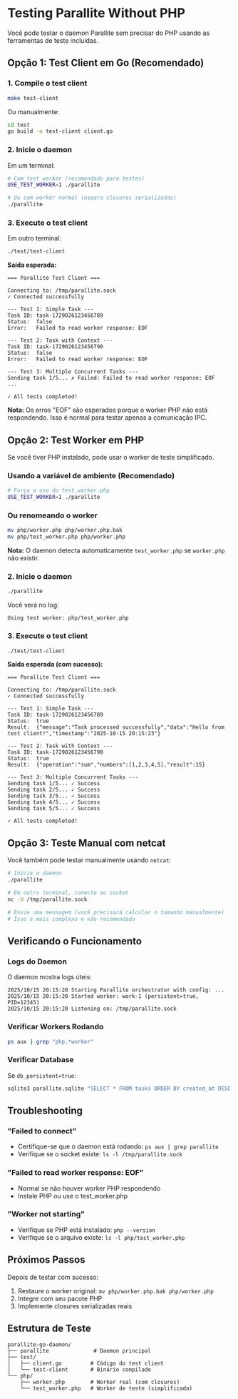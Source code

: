 # Testing Parallite Without PHP

Você pode testar o daemon Parallite sem precisar do PHP usando as ferramentas de teste incluídas.

## Opção 1: Test Client em Go (Recomendado)

### 1. Compile o test client

```bash
make test-client
```

Ou manualmente:

```bash
cd test
go build -o test-client client.go
```

### 2. Inicie o daemon

Em um terminal:

```bash
# Com test worker (recomendado para testes)
USE_TEST_WORKER=1 ./parallite

# Ou com worker normal (espera closures serializadas)
./parallite
```

### 3. Execute o test client

Em outro terminal:

```bash
./test/test-client
```

**Saída esperada:**

```
=== Parallite Test Client ===

Connecting to: /tmp/parallite.sock
✓ Connected successfully

--- Test 1: Simple Task ---
Task ID: task-1729026123456789
Status:  false
Error:   Failed to read worker response: EOF

--- Test 2: Task with Context ---
Task ID: task-1729026123456790
Status:  false
Error:   Failed to read worker response: EOF

--- Test 3: Multiple Concurrent Tasks ---
Sending task 1/5... ✗ Failed: Failed to read worker response: EOF
...

✓ All tests completed!
```

**Nota:** Os erros "EOF" são esperados porque o worker PHP não está respondendo. Isso é normal para testar apenas a comunicação IPC.

## Opção 2: Test Worker em PHP

Se você tiver PHP instalado, pode usar o worker de teste simplificado.

### Usando a variável de ambiente (Recomendado)

```bash
# Força o uso do test_worker.php
USE_TEST_WORKER=1 ./parallite
```

### Ou renomeando o worker

```bash
mv php/worker.php php/worker.php.bak
mv php/test_worker.php php/worker.php
```

**Nota:** O daemon detecta automaticamente `test_worker.php` se `worker.php` não existir.

### 2. Inicie o daemon

```bash
./parallite
```

Você verá no log:

```
Using test worker: php/test_worker.php
```

### 3. Execute o test client

```bash
./test/test-client
```

**Saída esperada (com sucesso):**

```
=== Parallite Test Client ===

Connecting to: /tmp/parallite.sock
✓ Connected successfully

--- Test 1: Simple Task ---
Task ID: task-1729026123456789
Status:  true
Result:  {"message":"Task processed successfully","data":"Hello from test client!","timestamp":"2025-10-15 20:15:23"}

--- Test 2: Task with Context ---
Task ID: task-1729026123456790
Status:  true
Result:  {"operation":"sum","numbers":[1,2,3,4,5],"result":15}

--- Test 3: Multiple Concurrent Tasks ---
Sending task 1/5... ✓ Success
Sending task 2/5... ✓ Success
Sending task 3/5... ✓ Success
Sending task 4/5... ✓ Success
Sending task 5/5... ✓ Success

✓ All tests completed!
```

## Opção 3: Teste Manual com netcat

Você também pode testar manualmente usando `netcat`:

```bash
# Inicie o daemon
./parallite

# Em outro terminal, conecte ao socket
nc -U /tmp/parallite.sock

# Envie uma mensagem (você precisará calcular o tamanho manualmente)
# Isso é mais complexo e não recomendado
```

## Verificando o Funcionamento

### Logs do Daemon

O daemon mostra logs úteis:

```
2025/10/15 20:15:20 Starting Parallite orchestrator with config: ...
2025/10/15 20:15:20 Started worker: work-1 (persistent=true, PID=12345)
2025/10/15 20:15:20 Listening on: /tmp/parallite.sock
```

### Verificar Workers Rodando

```bash
ps aux | grep "php.*worker"
```

### Verificar Database

Se `db_persistent=true`:

```bash
sqlite3 parallite.sqlite "SELECT * FROM tasks ORDER BY created_at DESC LIMIT 10;"
```

## Troubleshooting

### "Failed to connect"

- Certifique-se que o daemon está rodando: `ps aux | grep parallite`
- Verifique se o socket existe: `ls -l /tmp/parallite.sock`

### "Failed to read worker response: EOF"

- Normal se não houver worker PHP respondendo
- Instale PHP ou use o test_worker.php

### "Worker not starting"

- Verifique se PHP está instalado: `php --version`
- Verifique se o arquivo existe: `ls -l php/test_worker.php`

## Próximos Passos

Depois de testar com sucesso:

1. Restaure o worker original: `mv php/worker.php.bak php/worker.php`
2. Integre com seu pacote PHP
3. Implemente closures serializadas reais

## Estrutura de Teste

```
parallite-go-daemon/
├── parallite              # Daemon principal
├── test/
│   ├── client.go         # Código do test client
│   └── test-client       # Binário compilado
└── php/
    ├── worker.php        # Worker real (com closures)
    └── test_worker.php   # Worker de teste (simplificado)
```
